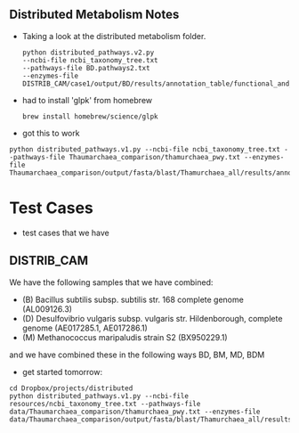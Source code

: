 Distributed Metabolism Notes
----------------------------

* Taking a look at the distributed metabolism folder.

	```  
	python distributed_pathways.v2.py 
	--ncbi-file ncbi_taxonomy_tree.txt 
	--pathways-file BD.pathways2.txt 
	--enzymes-file DISTRIB_CAM/case1/output/BD/results/annotation_table/functional_and_taxonomic_table.txt 
	```

* had to install 'glpk' from homebrew

	```
	brew install homebrew/science/glpk
	```
* got this to work

```
python distributed_pathways.v1.py --ncbi-file ncbi_taxonomy_tree.txt --pathways-file Thaumarchaea_comparison/thamurchaea_pwy.txt --enzymes-file Thaumarchaea_comparison/output/fasta/blast/Thamurchaea_all/results/annotation_table/functional_and_taxonomic_table.txt
```

# Test Cases

* test cases that we have

## DISTRIB_CAM

We have the following samples that we have combined:

* (B) Bacillus subtilis subsp. subtilis str. 168 complete genome (AL009126.3)
* (D) Desulfovibrio vulgaris subsp. vulgaris str. Hildenborough, complete genome (AE017285.1, AE017286.1)
* (M) Methanococcus maripaludis strain S2 (BX950229.1)

and we have combined these in the following ways BD, BM, MD, BDM


* get started tomorrow:

```
cd Dropbox/projects/distributed
python distributed_pathways.v1.py --ncbi-file resources/ncbi_taxonomy_tree.txt --pathways-file data/Thaumarchaea_comparison/thamurchaea_pwy.txt --enzymes-file data/Thaumarchaea_comparison/output/fasta/blast/Thamurchaea_all/results/annotation_table/functional_and_taxonomic_table.txt
```
